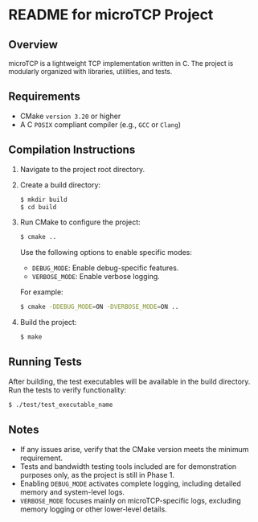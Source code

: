 # README for microTCP Project

## Overview
<font size="2"> microTCP is a lightweight TCP implementation written in C. The project is modularly organized with libraries, utilities, and tests.</font>

## Requirements
- CMake `version 3.20` or higher
- A C `POSIX` compliant compiler (e.g., `GCC` or `Clang`)

## Compilation Instructions
1. Navigate to the project root directory.
2. Create a build directory:
   ```bash
   $ mkdir build
   $ cd build
   ```
3. Run CMake to configure the project:
   ```bash
   $ cmake ..
   ```
   Use the following options to enable specific modes:
   - `DEBUG_MODE`: Enable debug-specific features.
   - `VERBOSE_MODE`: Enable verbose logging.

   For example:
   ```bash
   $ cmake -DDEBUG_MODE=ON -DVERBOSE_MODE=ON ..
   ```
4. Build the project:
   ```bash
   $ make
   ```

## Running Tests
After building, the test executables will be available in the build directory. Run the tests to verify functionality:
```bash
$ ./test/test_executable_name
```

## Notes
- If any issues arise, verify that the CMake version meets the minimum requirement.
- Tests and bandwidth testing tools included are for demonstration purposes only, as the project is still in Phase 1.
- Enabling `DEBUG_MODE` activates complete logging, including detailed memory and system-level logs.
- `VERBOSE_MODE` focuses mainly on microTCP-specific logs, excluding memory logging or other lower-level details.
